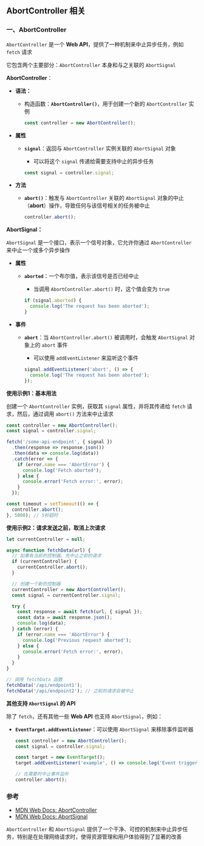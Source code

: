 ## AbortController 相关

### 一、AbortController

`AbortController` 是一个 **Web API**，提供了一种机制来中止异步任务，例如 `fetch` 请求

它包含两个主要部分：`AbortController` 本身和与之关联的 `AbortSignal`

**AbortController**：

- **语法：**

  - 构造函数：**`AbortController()`**，用于创建一个新的 `AbortController` 实例
    
    ```javascript
    const controller = new AbortController();
    ```


- **属性**

  - **`signal`**：返回与 `AbortController` 实例关联的 `AbortSignal` 对象
    
    - 可以将这个 `signal` 传递给需要支持中止的异步任务
    
    ```javascript
    const signal = controller.signal;
    ```


- **方法**

  - **`abort()`**：触发与 `AbortController` 关联的 `AbortSignal` 对象的中止（**abort**）操作，导致任何与该信号相关的任务被中止
    
    ```javascript
    controller.abort();
    ```


**AbortSignal：**

`AbortSignal` 是一个接口，表示一个信号对象，它允许你通过 `AbortController` 来中止一个或多个异步操作

- **属性**

  - **`aborted`**：一个布尔值，表示该信号是否已经中止
    
    - 当调用 `AbortController.abort()` 时，这个值会变为 `true`
    
    ```javascript
    if (signal.aborted) {
      console.log('The request has been aborted');
    }
    ```


- **事件**

  - **`abort`**：当 `AbortController.abort()` 被调用时，会触发 `AbortSignal` 对象上的 `abort` 事件
    
    - 可以使用 `addEventListener` 来监听这个事件
    
    ```javascript
    signal.addEventListener('abort', () => {
      console.log('The request has been aborted');
    });
    ```


**使用示例1：基本用法**

创建一个 `AbortController` 实例，获取其 `signal` 属性，并将其传递给 `fetch` 请求，然后，通过调用 `abort()` 方法来中止请求

```javascript
const controller = new AbortController();
const signal = controller.signal;

fetch('/some-api-endpoint', { signal })
  .then(response => response.json())
  .then(data => console.log(data))
  .catch(error => {
    if (error.name === 'AbortError') {
      console.log('Fetch aborted');
    } else {
      console.error('Fetch error:', error);
    }
  });

const timeout = setTimeout(() => {
  controller.abort();
}, 5000); // 5秒超时
```

**使用示例2：请求发送之前，取消上次请求**

```javascript
let currentController = null;

async function fetchData(url) {
  // 如果有当前的控制器，先中止之前的请求
  if (currentController) {
    currentController.abort();
  }

  // 创建一个新的控制器
  currentController = new AbortController();
  const signal = currentController.signal;

  try {
    const response = await fetch(url, { signal });
    const data = await response.json();
    console.log(data);
  } catch (error) {
    if (error.name === 'AbortError') {
      console.log('Previous request aborted');
    } else {
      console.error('Fetch error:', error);
    }
  }
}

// 调用 fetchData 函数
fetchData('/api/endpoint1');
fetchData('/api/endpoint2'); // 之前的请求会被中止

```

**其他支持 `AbortSignal` 的 API**

除了 `fetch`，还有其他一些 **Web API** 也支持 `AbortSignal`，例如：

- **`EventTarget.addEventListener`**：可以使用 `AbortSignal` 来移除事件监听器
  
  ```javascript
  const controller = new AbortController();
  const signal = controller.signal;
  
  const target = new EventTarget();
  target.addEventListener('example', () => console.log('Event triggered'), { signal });
  
  // 在需要时中止事件监听
  controller.abort();
  ```

### 参考

- [MDN Web Docs: AbortController](https://developer.mozilla.org/en-US/docs/Web/API/AbortController)
- [MDN Web Docs: AbortSignal](https://developer.mozilla.org/en-US/docs/Web/API/AbortSignal)

`AbortController` 和 `AbortSignal` 提供了一个干净、可控的机制来中止异步任务，特别是在处理网络请求时，使得资源管理和用户体验得到了显著的改善